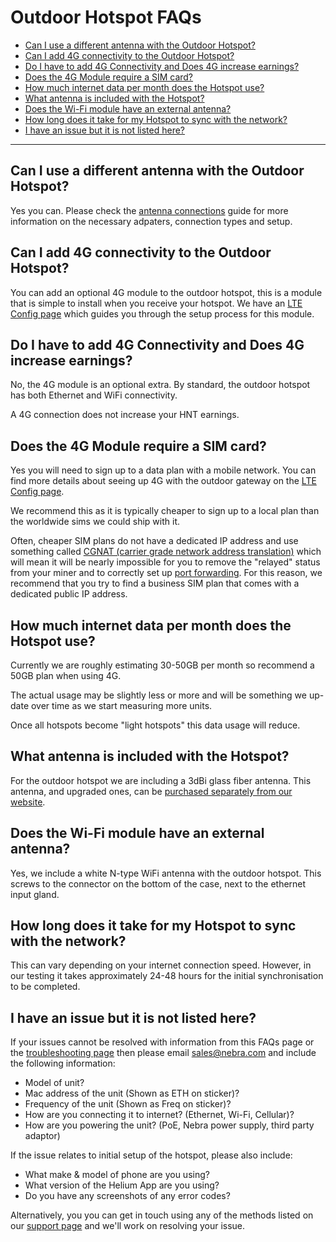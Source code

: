 # Outdoor Hotspot FAQs

* [Can I use a different antenna with the Outdoor Hotspot?](#can-i-use-a-different-antenna-with-the-outdoor-hotspot)
* [Can I add 4G connectivity to the Outdoor Hotspot?](#can-i-add-4g-connectivity-to-the-outdoor-hotspot)
* [Do I have to add 4G Connectivity and Does 4G increase earnings?](#do-i-have-to-add-4g-connectivity-and-does-4g-increase-earnings)
* [Does the 4G Module require a SIM card?](#does-the-4g-module-require-a-sim-card)
* [How much internet data per month does the Hotspot use?](#how-much-internet-data-per-month-does-the-hotspot-use)
* [What antenna is included with the Hotspot?](#what-antenna-is-included-with-the-hotspot)
* [Does the Wi-Fi module have an external antenna?](#does-the-wi-fi-module-have-an-external-antenna)
* [How long does it take for my Hotspot to sync with the network?](#how-long-does-it-take-for-my-hotspot-to-sync-with-the-network)
* [I have an issue but it is not listed here?](#i-have-an-issue-but-it's-not-listed-here)


<hr>

## Can I use a different antenna with the Outdoor Hotspot?


Yes you can. Please check the [antenna connections](../handy-guides/antenna/connections.md) guide for more information on the necessary adpaters, connection types and setup.


## Can I add 4G connectivity to the Outdoor Hotspot?


You can add an optional 4G module to the outdoor hotspot, this is a module that is simple to install when you receive your hotspot. We have an [LTE Config page](outdoor-hotspot/lte-config.md) which guides you through the setup process for this module.


## Do I have to add 4G Connectivity and Does 4G increase earnings?


No, the 4G module is an optional extra. By standard, the outdoor hotspot has both Ethernet and WiFi connectivity.

A 4G connection does not increase your HNT earnings.



## Does the 4G Module require a SIM card?


Yes you will need to sign up to a data plan with a mobile network. You can find more details about seeing up 4G with the outdoor gateway on the [LTE Config page](../outdoor-hotspot/lte-config.md).

We recommend this as it is typically cheaper to sign up to a local plan than the worldwide sims we could ship with it.
  
Often, cheaper SIM plans do not have a dedicated IP address and use something called [CGNAT (carrier grade network address translation)](https://en.wikipedia.org/wiki/Carrier-grade_NAT) which will mean it will be nearly impossible for you to remove the "relayed" status from your miner and to correctly set up [port forwarding](../handy-guides/port-forwarding/overview.md). For this reason, we recommend that you try to find a business SIM plan that comes with a dedicated public IP address.



## How much internet data per month does the Hotspot use?


Currently we are roughly estimating 30-50GB per month so recommend a 50GB plan when using 4G.

The actual usage may be slightly less or more and will be something we up-date over time as we start measuring more units.
  
Once all hotspots become "light hotspots" this data usage will reduce.



## What antenna is included with the Hotspot?



For the outdoor hotspot we are including a 3dBi glass fiber antenna. This antenna, and upgraded ones, can be [purchased separately from our website](https://www.nebra.com/collections/antennas).


## Does the Wi-Fi module have an external antenna?


Yes, we include a white N-type WiFi antenna with the outdoor hotspot. This screws to the connector on the bottom of the case, next to the ethernet input gland.



## How long does it take for my Hotspot to sync with the network?



This can vary depending on your internet connection speed. However, in our testing it takes approximately 24-48 hours for the initial synchronisation to be completed.


## I have an issue but it is not listed here?


If your issues cannot be resolved with information from this FAQs page or the [troubleshooting page](../outdoor-hotspot/troubleshooting.md) then please email [sales@nebra.com](mailto:sales@nebra.com) and include the following information:

* Model of unit?
* Mac address of the unit (Shown as ETH on sticker)?
* Frequency of the unit (Shown as Freq on sticker)?
* How are you connecting it to internet? (Ethernet, Wi-Fi, Cellular)?
* How are you powering the unit? (PoE, Nebra power supply, third party adaptor)
  
If the issue relates to initial setup of the hotspot, please also include:
  
* What make & model of phone are you using?
* What version of the Helium App are you using?
* Do you have any screenshots of any error codes? 

Alternatively, you you can get in touch using any of the methods listed on our [support page](../support.md) and we'll work on resolving your issue.
  


